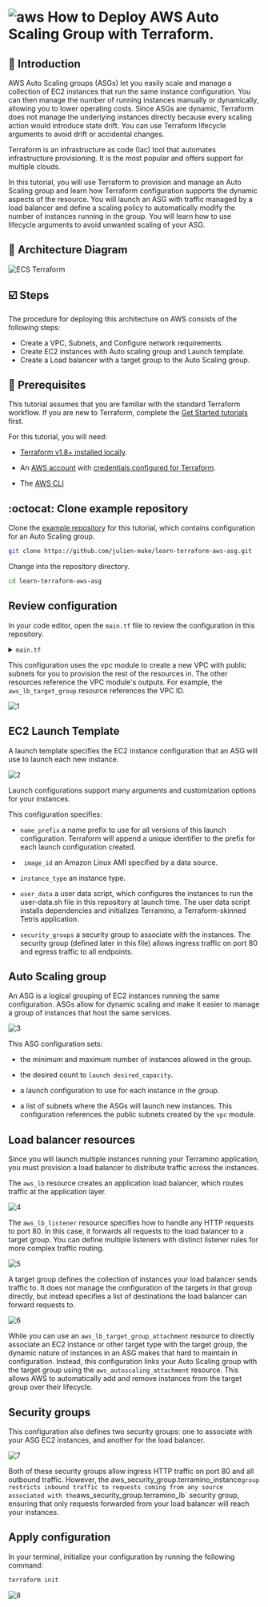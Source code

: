 # ![aws](https://github.com/julien-muke/Search-Engine-Website-using-AWS/assets/110755734/01cd6124-8014-4baa-a5fe-bd227844d263)     How to Deploy AWS Auto Scaling Group with Terraform.


## <a name="introduction">🤖 Introduction</a>

AWS Auto Scaling groups (ASGs) let you easily scale and manage a collection of EC2 instances that run the same instance configuration. You can then manage the number of running instances manually or dynamically, allowing you to lower operating costs. Since ASGs are dynamic, Terraform does not manage the underlying instances directly because every scaling action would introduce state drift. You can use Terraform lifecycle arguments to avoid drift or accidental changes.

Terraform is an infrastructure as code (Iac) tool that automates infrastructure provisioning. It is the most popular and offers support for multiple clouds.

In this tutorial, you will use Terraform to provision and manage an Auto Scaling group and learn how Terraform configuration supports the dynamic aspects of the resource. You will launch an ASG with traffic managed by a load balancer and define a scaling policy to automatically modify the number of instances running in the group. You will learn how to use lifecycle arguments to avoid unwanted scaling of your ASG.


## <a name="design">📐 Architecture Diagram</a>

![ECS Terraform](https://github.com/julien-muke/ec2-auto-scaling-terraform/assets/110755734/7b028d20-dbbe-4228-883f-2eb9a2851095)


## <a name="steps">☑️ Steps</a>

The procedure for deploying this architecture on AWS consists of the following steps:

* Create a VPC, Subnets, and Configure network requirements.
* Create EC2 instances with Auto scaling group and Launch template.
* Create a Load balancer with a target group to the Auto Scaling group.


## 📝 Prerequisites

This tutorial assumes that you are familiar with the standard Terraform workflow. If you are new to Terraform, complete the [Get Started tutorials](https://developer.hashicorp.com/terraform/tutorials/aws-get-started) first.

For this tutorial, you will need:

* [Terraform v1.8+ installed locally](https://developer.hashicorp.com/terraform/tutorials/aws-get-started/install-cli).
    
* An [AWS account](https://portal.aws.amazon.com/billing/signup) with [credentials configured for Terraform](https://registry.terraform.io/providers/hashicorp/aws/latest/docs#authentication).
    
* The [AWS CLI](https://aws.amazon.com/cli/)

##  	:octocat: Clone example repository

Clone the [example repository](https://github.com/julien-muke/learn-terraform-aws-asg) for this tutorial, which contains configuration for an Auto Scaling group.

```bash
git clone https://github.com/julien-muke/learn-terraform-aws-asg.git
```

Change into the repository directory.

```bash
cd learn-terraform-aws-asg
```

## Review configuration

In your code editor, open the `main.tf` file to review the configuration in this repository.

<details>
<summary><code>main.tf</code></summary>

```bash
# Copyright (c) HashiCorp, Inc.
# SPDX-License-Identifier: MPL-2.0

provider "aws" {
  region = "us-east-1"

  default_tags {
    tags = {
      hashicorp-learn = "aws-asg"
    }
  }
}

data "aws_availability_zones" "available" {
  state = "available"
}

module "vpc" {
  source  = "terraform-aws-modules/vpc/aws"
  version = "2.77.0"

  name = "main-vpc"
  cidr = "10.0.0.0/16"

  azs                  = data.aws_availability_zones.available.names
  public_subnets       = ["10.0.4.0/24", "10.0.5.0/24", "10.0.6.0/24"]
  enable_dns_hostnames = true
  enable_dns_support   = true
}

data "aws_ami" "amazon-linux" {
  most_recent = true
  owners      = ["amazon"]

  filter {
    name   = "name"
    values = ["amzn-ami-hvm-*-x86_64-ebs"]
  }
}

resource "aws_launch_configuration" "terramino" {
  name_prefix     = "learn-terraform-aws-asg-"
  image_id        = data.aws_ami.amazon-linux.id
  instance_type   = "t2.micro"
  user_data       = file("user-data.sh")
  security_groups = [aws_security_group.terramino_instance.id]

  lifecycle {
    create_before_destroy = true
  }
}

resource "aws_autoscaling_group" "terramino" {
  name                 = "terramino"
  min_size             = 1
  max_size             = 3
  desired_capacity     = 1
  launch_configuration = aws_launch_configuration.terramino.name
  vpc_zone_identifier  = module.vpc.public_subnets

  health_check_type    = "ELB"

  tag {
    key                 = "Name"
    value               = "HashiCorp Learn ASG - Terramino"
    propagate_at_launch = true
  }
}

resource "aws_lb" "terramino" {
  name               = "learn-asg-terramino-lb"
  internal           = false
  load_balancer_type = "application"
  security_groups    = [aws_security_group.terramino_lb.id]
  subnets            = module.vpc.public_subnets
}

resource "aws_lb_listener" "terramino" {
  load_balancer_arn = aws_lb.terramino.arn
  port              = "80"
  protocol          = "HTTP"

  default_action {
    type             = "forward"
    target_group_arn = aws_lb_target_group.terramino.arn
  }
}

resource "aws_lb_target_group" "terramino" {
  name     = "learn-asg-terramino"
  port     = 80
  protocol = "HTTP"
  vpc_id   = module.vpc.vpc_id
}


resource "aws_autoscaling_attachment" "terramino" {
  autoscaling_group_name = aws_autoscaling_group.terramino.id
  alb_target_group_arn   = aws_lb_target_group.terramino.arn
}

resource "aws_security_group" "terramino_instance" {
  name = "learn-asg-terramino-instance"
  ingress {
    from_port       = 80
    to_port         = 80
    protocol        = "tcp"
    security_groups = [aws_security_group.terramino_lb.id]
  }

  egress {
    from_port       = 0
    to_port         = 0
    protocol        = "-1"
    cidr_blocks     = ["0.0.0.0/0"]
  }

  vpc_id = module.vpc.vpc_id
}

resource "aws_security_group" "terramino_lb" {
  name = "learn-asg-terramino-lb"
  ingress {
    from_port   = 80
    to_port     = 80
    protocol    = "tcp"
    cidr_blocks = ["0.0.0.0/0"]
  }

  egress {
    from_port   = 0
    to_port     = 0
    protocol    = "-1"
    cidr_blocks = ["0.0.0.0/0"]
  }

  vpc_id = module.vpc.vpc_id
}
```
</details>


This configuration uses the vpc module to create a new VPC with public subnets for you to provision the rest of the resources in. The other resources reference the VPC module's outputs. For example, the `aws_lb_target_group` resource references the VPC ID. 

![1](https://github.com/julien-muke/ec2-auto-scaling-terraform/assets/110755734/1c906a25-917d-4ef8-864a-d3c37851c01c)


## EC2 Launch Template

A launch template specifies the EC2 instance configuration that an ASG will use to launch each new instance. 

![2](https://github.com/julien-muke/ec2-auto-scaling-terraform/assets/110755734/3313785d-3149-42d0-a793-c81d8afc43b7)


Launch configurations support many arguments and customization options for your instances.

This configuration specifies:

* `name_prefix` a name prefix to use for all versions of this launch configuration. Terraform will append a unique identifier to the prefix for each launch configuration created.

* ` image_id` an Amazon Linux AMI specified by a data source.

* `instance_type` an instance type.

* `user_data` a user data script, which configures the instances to run the user-data.sh file in this repository at launch time. The user data script installs dependencies and initializes Terramino, a Terraform-skinned Tetris application. 

* `security_groups` a security group to associate with the instances. The security group (defined later in this file) allows ingress traffic on port 80 and egress traffic to all endpoints.

## Auto Scaling group

An ASG is a logical grouping of EC2 instances running the same configuration. ASGs allow for dynamic scaling and make it easier to manage a group of instances that host the same services. 

![3](https://github.com/julien-muke/ec2-auto-scaling-terraform/assets/110755734/dbae640b-1856-40f7-a907-44e5a732ef07)


This ASG configuration sets:

* the minimum and maximum number of instances allowed in the group.

* the desired count to `launch desired_capacity`.

* a launch configuration to use for each instance in the group.

* a list of subnets where the ASGs will launch new instances. This configuration references the public subnets created by the `vpc` module.

## Load balancer resources

Since you will launch multiple instances running your Terramino application, you must provision a load balancer to distribute traffic across the instances. 

The `aws_lb` resource creates an application load balancer, which routes traffic at the application layer.

![4](https://github.com/julien-muke/ec2-auto-scaling-terraform/assets/110755734/5fa10b1f-5bec-4ef4-9998-4777708c2336)


The `aws_lb_listener` resource specifies how to handle any HTTP requests to port 80. In this case, it forwards all requests to the load balancer to a target group. You can define multiple listeners with distinct listener rules for more complex traffic routing. 

![5](https://github.com/julien-muke/ec2-auto-scaling-terraform/assets/110755734/ca575d1e-8f54-439a-92fd-70fd354a6382)


A target group defines the collection of instances your load balancer sends traffic to. It does not manage the configuration of the targets in that group directly, but instead specifies a list of destinations the load balancer can forward requests to. 


![6](https://github.com/julien-muke/ec2-auto-scaling-terraform/assets/110755734/db2b49de-7492-40ad-aa35-208901e8a919)


While you can use an `aws_lb_target_group_attachment` resource to directly associate an EC2 instance or other target type with the target group, the dynamic nature of instances in an ASG makes that hard to maintain in configuration. Instead, this configuration links your Auto Scaling group with the target group using the `aws_autoscaling_attachment` resource. This allows AWS to automatically add and remove instances from the target group over their lifecycle. 

## Security groups

This configuration also defines two security groups: one to associate with your ASG EC2 instances, and another for the load balancer.

![7](https://github.com/julien-muke/ec2-auto-scaling-terraform/assets/110755734/153a6e3e-00b3-43c8-af99-8d3cf01899c2)

Both of these security groups allow ingress HTTP traffic on port 80 and all outbound traffic. However, the aws_security_group.terramino_instance` group restricts inbound traffic to requests coming from any source associated with the `aws_security_group.terramino_lb` security group, ensuring that only requests forwarded from your load balancer will reach your instances. 

## Apply configuration

In your terminal, initialize your configuration by running the following command:

```bash
terraform init
```

![8](https://github.com/julien-muke/ec2-auto-scaling-terraform/assets/110755734/076d1f9e-aebe-4319-9263-7be0f174c1e8)
